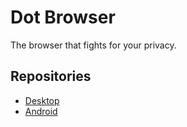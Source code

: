 # Dot Browser

The browser that fights for your privacy.

## Repositories

* [Desktop](https://github.com/dothq/browser-desktop)
* [Android](https://github.com/dothq/browser-android)

